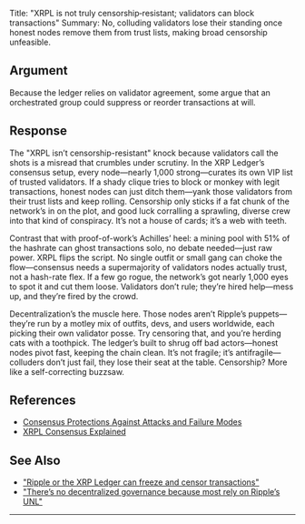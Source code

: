 Title: "XRPL is not truly censorship‑resistant; validators can block transactions"
Summary: No, colluding validators lose their standing once honest nodes remove them from trust lists, making broad censorship unfeasible.

## Argument  
Because the ledger relies on validator agreement, some argue that an orchestrated group could suppress or reorder transactions at will.

## Response  
The "XRPL isn’t censorship-resistant" knock because validators call the shots is a misread that crumbles under scrutiny. In the XRP Ledger’s consensus setup, every node—nearly 1,000 strong—curates its own VIP list of trusted validators. If a shady clique tries to block or monkey with legit transactions, honest nodes can just ditch them—yank those validators from their trust lists and keep rolling. Censorship only sticks if a fat chunk of the network’s in on the plot, and good luck corralling a sprawling, diverse crew into that kind of conspiracy. It’s not a house of cards; it’s a web with teeth.

Contrast that with proof-of-work’s Achilles’ heel: a mining pool with 51% of the hashrate can ghost transactions solo, no debate needed—just raw power. XRPL flips the script. No single outfit or small gang can choke the flow—consensus needs a supermajority of validators nodes actually trust, not a hash-rate flex. If a few go rogue, the network’s got nearly 1,000 eyes to spot it and cut them loose. Validators don’t rule; they’re hired help—mess up, and they’re fired by the crowd.

Decentralization’s the muscle here. Those nodes aren’t Ripple’s puppets—they’re run by a motley mix of outfits, devs, and users worldwide, each picking their own validator posse. Try censoring that, and you’re herding cats with a toothpick. The ledger’s built to shrug off bad actors—honest nodes pivot fast, keeping the chain clean. It’s not fragile; it’s antifragile—colluders don’t just fail, they lose their seat at the table. Censorship? More like a self-correcting buzzsaw.

## References
- [Consensus Protections Against Attacks and Failure Modes](https://xrpl.org/docs/concepts/consensus-protocol/consensus-protections)
- [XRPL Consensus Explained](https://xrpl.org/consensus.html)

## See Also
- ["Ripple or the XRP Ledger can freeze and censor transactions"](ripple-or-the-xrp-ledger-can-freeze-and-censor-transactions.html)
- ["There’s no decentralized governance because most rely on Ripple’s UNL"](theres-no-decentralized-governance-because-most-rely-on-ripples-unl.html)

---

